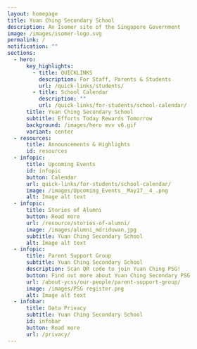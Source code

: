 ```yaml
---
layout: homepage
title: Yuan Ching Secondary School
description: An Isomer site of the Singapore Government
image: /images/isomer-logo.svg
permalink: /
notification: ""
sections:
  - hero:
      key_highlights:
        - title: QUICKLINKS
          description: For Staff, Parents & Students
          url: /quick-links/students/
        - title: School Calendar
          description: ""
          url: /quick-links/for-students/school-calendar/
      title: Yuan Ching Secondary School
      subtitle: Efforts Today Rewards Tomorrow
      background: /images/hero mvv v6.gif
      variant: center
  - resources:
      title: Announcements & Highlights
      id: resources
  - infopic:
      title: Upcoming Events
      id: infopic
      button: Calendar
      url: quick-links/for-students/school-calendar/
      image: /images/Upcoming_Events__May17__4_.png
      alt: Image alt text
  - infopic:
      title: Stories of Alumni
      button: Read more
      url: /resource/stories-of-alumni/
      image: /images/alumni_mdriduwan.jpg
      subtitle: Yuan Ching Secondary School
      alt: Image alt text
  - infopic:
      title: Parent Support Group
      subtitle: Yuan Ching Secondary School
      description: Scan QR code to join Yuan Ching PSG!
      button: Find out more about Yuan Ching Secondary PSG
      url: /about-ycss/our-people/parent-support-group/
      image: /images/PSG register.png
      alt: Image alt text
  - infobar:
      title: Data Privacy
      subtitle: Yuan Ching Secondary School
      id: infobar
      button: Read more
      url: /privacy/
---
```


